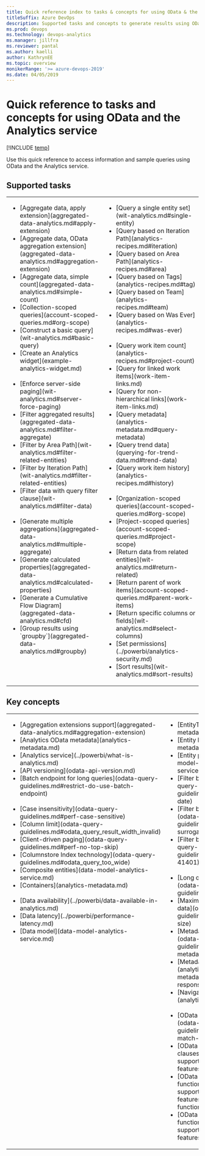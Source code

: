 ```yaml
---
title: Quick reference index to tasks & concepts for using OData & the Analytics service
titleSuffix: Azure DevOps  
description: Supported tasks and concepts to generate results using OData backed Analytics Service for Azure DevOps 
ms.prod: devops
ms.technology: devops-analytics
ms.manager: jillfra
ms.reviewer: pantal
ms.author: kaelli
author: KathrynEE
ms.topic: overview
monikerRange: '>= azure-devops-2019'
ms.date: 04/05/2019
---
```


# Quick reference to tasks and concepts for using OData and the Analytics service

[!INCLUDE [temp](../_shared/version-azure-devops.md)]

Use this quick reference to access information and sample queries using OData and the Analytics service.

## Supported tasks 

<table valign="top">
<tbody valign="top">
<tr>
<td width="50%"> 
<ul>
<li>[Aggregate data, apply extension](aggregated-data-analytics.md#apply-extension) </li>
<li>[Aggregate data, OData aggregation extension](aggregated-data-analytics.md#aggregation-extension) </li>
<li>[Aggregate data, simple count](aggregated-data-analytics.md#simple-count) </li>
<li>[Collection-scoped queries](account-scoped-queries.md#org-scope)</li>
<li>[Construct a basic query](wit-analytics.md#basic-query)</li>
<li>[Create an Analytics widget](example-analytics-widget.md)</li>
<br/>
<li>[Enforce server-side paging](wit-analytics.md#server-force-paging) 
<li>[Filter aggregated results](aggregated-data-analytics.md#filter-aggregate)</li>
<li>[Filter by Area Path](wit-analytics.md#filter-related-entities)</li>
<li>[Filter by Iteration Path](wit-analytics.md#filter-related-entities)</li>
<li>[Filter data with query filter clause](wit-analytics.md#filter-data)</li>
<br/>
<li>[Generate multiple aggregations](aggregated-data-analytics.md#multiple-aggregate) </li>
<li>[Generate calculated properties](aggregated-data-analytics.md#calculated-properties) </li>
<li>[Generate a Cumulative Flow Diagram](aggregated-data-analytics.md#cfd) </li>
<li>[Group results using `groupby`](aggregated-data-analytics.md#groupby) </li>
</ul>
</td>
<td width="50%">
<ul>
<li>[Query a single entity set](wit-analytics.md#single-entity)</li>
<li>[Query based on Iteration Path](analytics-recipes.md#iteration)</li>
<li>[Query based on Area Path](analytics-recipes.md#area)</li>
<li>[Query based on Tags](analytics-recipes.md#tag)</li>
<li>[Query based on Team](analytics-recipes.md#team)</li>
<li>[Query based on Was Ever](analytics-recipes.md#was-ever)</li>
<br/>
<li>[Query work item count](analytics-recipes.md#project-count)</li>
<li>[Query for linked work items](work-item-links.md) </li>
<li>[Query for non-hierarchical links](work-item-links.md)</li>
<li>[Query metadata](analytics-metadata.md#query-metadata)</li>
<li>[Query trend data](querying-for-trend-data.md#trend-data) </li>
<li>[Query work item history](analytics-recipes.md#history)</li>
<br/>
<li>[Organization-scoped queries](account-scoped-queries.md#org-scope)</li>
<li>[Project-scoped queries](account-scoped-queries.md#project-scope)</li>
<li>[Return data from related entities](wit-analytics.md#return-related)</li>
<li>[Return parent of work items](account-scoped-queries.md#parent-work-items)</li>
<li>[Return specific columns or fields](wit-analytics.md#select-columns)</li>
<li>[Set permissions](../powerbi/analytics-security.md)</li>
<li>[Sort results](wit-analytics.md#sort-results)</li>
</ul>
</td>
</tr>

</tbody>
</table>


## Key concepts 

<table valign="top">
<tbody valign="top">
<tr>
<td width="36%"> 
<ul>
<li>[Aggregation extensions support](aggregated-data-analytics.md#aggregation-extension) </li>
<li>[Analytics OData metadata](analytics-metadata.md)</li>
<li>[Analytics service](../powerbi/what-is-analytics.md)</li>
<li>[API versioning](odata-api-version.md)</li>
<li>[Batch endpoint for long queries](odata-query-guidelines.md#restrict-do-use-batch-endpoint)</li>
<br/>
<li>[Case insensitivity](odata-query-guidelines.md#perf-case-sensitive)</li>
<li>[Column limit](odata-query-guidelines.md#odata_query_result_width_invalid)</li>
<li>[Client-driven paging](odata-query-guidelines.md#perf-no-top-skip)</li>
<li>[Columnstore Index technology](odata-query-guidelines.md#odata_query_too_wide)</li>
<li>[Composite entities](data-model-analytics-service.md)</li>
<li>[Containers](analytics-metadata.md)</li>
<br/>
<li>[Data availability](../powerbi/data-available-in-analytics.md)</li>
<li>[Data latency](../powerbi/performance-latency.md)</li>
<li>[Data model](data-model-analytics-service.md)</li>
</ul>
</td>
<td width="32%">
<ul>
<li>[EntityTypes](analytics-metadata.md)</li>
<li>[Entity keys](analytics-metadata.md)</li>
<li>[Entity properties](data-model-analytics-service.md)</li>
<li>[Filter by dates](odata-query-guidelines.md#perf-filter-date)</li>
<li>[Filter by surrogate keys](odata-query-guidelines.md#perf-filter-surrogate)</li>
<li>[Filter by tags](odata-query-guidelines.md#question-41401)</li>
<br/>
<li>[Long queries guidance](odata-query-guidelines.md#perf-tags)</li>
<li>[Maximum size of returned data](odata-query-guidelines.md#perf-max-size)</li>
<li>[Metadata annotations](odata-query-guidelines.md#style-metadata)</li>
<li>[Metadata response](analytics-metadata.md#metadata-response)</li>
<li>[Navigational properties](analytics-metadata.md)</li>
<br/>
<li>[OData evaluation order](odata-query-guidelines.md#style-match-order)</li>
<li>[OData supported clauses](odata-supported-features.md#clauses)</li>
<li>[OData supported functions](odata-supported-features.md#supported-functions)</li>
<li>[OData unsupported functions](odata-supported-features.md#unsupported)</li>
</ul>
</td>
<td width="32%">
<ul>
<li>[Project-level security restrictions](account-scoped-queries.md#project-level-security)</li>
<li>[Parent/Child hierarchy](work-item-links.md)</li>
<br/>
<li>[Query guidelines](odata-query-guidelines.md)</li>
<li>[Query fails and timeouts](odata-query-guidelines.md#question-41065)</li>
<li>[Query restrictions](odata-query-guidelines.md#restrictions)</li>
<li>[Query performance](../powerbi/performance-latency.md)</li>
<li>[Query performance guidelines](odata-query-guidelines.md#performance-guidance)</li>
<li>[Query style guidelines](odata-query-guidelines.md#style)</li>
<br/>
<li>[Relationships](data-model-analytics-service.md)</li>
<li>[Server-driven paging](odata-query-guidelines.md#perf-paging)</li>
<li>[Snapshot entities](odata-query-guidelines.md#odata_snapshot_without_aggregation)</li>
<li>[Tag names](odata-query-guidelines.md#perf-tagnames)</li>
<li>[Time zone filter](odata-query-guidelines.md#restrict-time-zone)</li>
<li>[Weekly or monthly snapshots for trend queries](odata-query-guidelines.md#perf-snapshots)</li>
</ul>
</td>
</tr>

</tbody>
</table>
